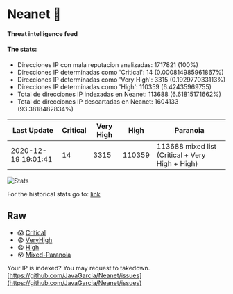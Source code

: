 # Neanet :hocho:
#### Threat intelligence feed
#### The stats:

- Direcciones IP con mala reputacion analizadas: 1717821 (100%)
- Direcciones IP determinadas como 'Critical':  14 (0.000814985961867%)
- Direcciones IP determinadas como 'Very High':  3315 (0.192977033113%)
- Direcciones IP determinadas como 'High':  110359 (6.42435969755)
- Total de direcciones IP indexadas en Neanet:  113688 (6.61815171662%)
- Total de direcciones IP descartadas en Neanet:  1604133 (93.3818482834%)

| Last Update | Critical | Very High | High | Paranoia |
| --- | --- | --- | --- | --- |
| 2020-12-19 19:01:41 | 14 | 3315 | 110359 | 113688 mixed list (Critical + Very High + High)|

![Stats](https://docs.google.com/spreadsheets/d/e/2PACX-1vSnaNMIXVabIpDJjufMlzH7poXnshF3mgd8Is1g9ytUEzVsP5my4Trn8f-xkoLLQ38xpL3HtmUexLo6/pubchart?oid=501124687&format=image)

For the historical stats go to: [link](/stats.csv)
## Raw
- :scream: [Critical](https://raw.githubusercontent.com/JavaGarcia/Neanet/master/blacklists/neanet_critical.txt)
- :fearful: [VeryHigh](https://raw.githubusercontent.com/JavaGarcia/Neanet/master/blacklists/neanet_veryHigh.txtt)
- :frowning: [High](https://raw.githubusercontent.com/JavaGarcia/Neanet/master/blacklists/neanet_high.txt)
- :dizzy_face: [Mixed-Paranoia](https://raw.githubusercontent.com/JavaGarcia/Neanet/master/blacklists/neanet_all.txt)


Your IP is indexed? You may request to takedown. [https://github.com/JavaGarcia/Neanet/issues](https://github.com/JavaGarcia/Neanet/issues)












































































































































































































































































































































































































































































































































































































































































































































































































































































































































































































































































































































































































































































































































































































































































































































































































































































































































































































































































































































































































































































































































































































































































































































































































































































































































































































































































































































































































































































































































































































